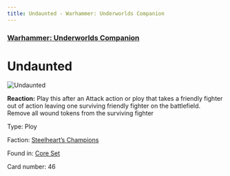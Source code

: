 ```yaml
---
title: Undaunted - Warhammer: Underworlds Companion
---
```


### [Warhammer: Underworlds Companion](https://guidokessels.github.io/wh-underworlds)

  

# Undaunted

![Undaunted](https://warhammerunderworlds.com/wp-content/uploads/sites/6/2017/12/046_ENG-Undaunted.png)

<b>Reaction:</b> Play this after an Attack action or ploy that takes a friendly fighter out of action leaving one surviving friendly fighter on the battlefield. Remove all wound tokens from the surviving fighter

Type: Ploy

Faction: [Steelheart’s Champions](https://guidokessels.github.io/wh-underworlds/factions/steelhearts-champions)

Found in: [Core Set](https://guidokessels.github.io/wh-underworlds/locations/core-set)

Card number: 46
